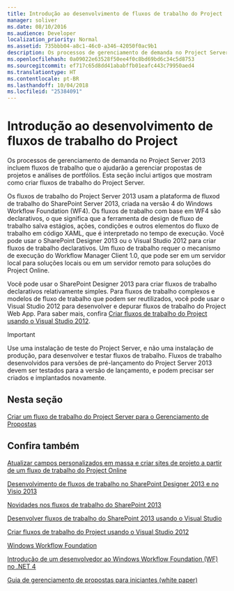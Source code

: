 ```yaml
---
title: Introdução ao desenvolvimento de fluxos de trabalho do Project
manager: soliver
ms.date: 08/10/2016
ms.audience: Developer
localization_priority: Normal
ms.assetid: 735bbb04-a8c1-46c0-a346-42050f0ac9b1
description: Os processos de gerenciamento de demanda no Project Server 2013 incluem fluxos de trabalho que o ajudarão a gerenciar propostas de projetos e análises de portfólios. Esta seção inclui artigos que mostram como criar fluxos de trabalho do Project Server.
ms.openlocfilehash: 0a09022e63528f50ee4f0c8bd69bd6c34c5d8753
ms.sourcegitcommit: ef717c65d8dd41ababffb01eafc443c79950aed4
ms.translationtype: HT
ms.contentlocale: pt-BR
ms.lasthandoff: 10/04/2018
ms.locfileid: "25384091"
---
```

# <a name="getting-started-developing-project-server-workflows"></a>Introdução ao desenvolvimento de fluxos de trabalho do Project

Os processos de gerenciamento de demanda no Project Server 2013 incluem fluxos de trabalho que o ajudarão a gerenciar propostas de projetos e análises de portfólios. Esta seção inclui artigos que mostram como criar fluxos de trabalho do Project Server.
  
Os fluxos de trabalho do Project Server 2013 usam a plataforma de fluxod de trabalho do SharePoint Server 2013, criada na versão 4 do Windows Workflow Foundation (WF4). Os fluxos de trabalho com base em WF4 são declarativos, o que significa que a ferramenta de design de fluxo de trabalho salva estágios, ações, condições e outros elementos do fluxo de trabalho em código XAML, que é interpretado no tempo de execução. Você pode usar o SharePoint Designer 2013 ou o Visual Studio 2012 para criar fluxos de trabalho declarativos. Um fluxo de trabalho requer o mecanismo de execução do Workflow Manager Client 1.0, que pode ser em um servidor local para soluções locais ou em um servidor remoto para soluções do Project Online.
  
Você pode usar o SharePoint Designer 2013 para criar fluxos de trabalho declarativos relativamente simples. Para fluxos de trabalho complexos e modelos de fluxo de trabalho que podem ser reutilizados, você pode usar o Visual Studio 2012 para desenvolver e depurar fluxos de trabalho do Project Web App. Para saber mais, confira [Criar fluxos de trabalho do Project usando o Visual Studio 2012](https://blogs.msdn.com/b/project_programmability/archive/2012/11/07/creating-project-workflows-using-visual-studio-2012.aspx).
  
> [!IMPORTANT]
> Use uma instalação de teste do Project Server, e não uma instalação de produção, para desenvolver e testar fluxos de trabalho. Fluxos de trabalho desenvolvidos para versões de pré-lançamento do Project Server 2013 devem ser testados para a versão de lançamento, e podem precisar ser criados e implantados novamente. 
  
## <a name="in-this-section"></a>Nesta seção

[Criar um fluxo de trabalho do Project Server para o Gerenciamento de Propostas](create-a-project-server-workflow-for-demand-management.md)
  
## <a name="see-also"></a>Confira também



[Atualizar campos personalizados em massa e criar sites de projeto a partir de um fluxo de trabalho do Project Online](bulk-update-custom-fields-and-create-project-sites-from-workflow-in-project.md)


[Desenvolvimento de fluxos de trabalho no SharePoint Designer 2013 e no Visio 2013](https://msdn.microsoft.com/library/jj163272%28office.15%29.aspx)
  
[Novidades nos fluxos de trabalho do SharePoint 2013](https://msdn.microsoft.com/library/jj163177.aspx)
  
[Desenvolver fluxos de trabalho do SharePoint 2013 usando o Visual Studio](https://msdn.microsoft.com/library/jj163199.aspx)
  
[Criar fluxos de trabalho do Project usando o Visual Studio 2012](https://blogs.msdn.com/b/project_programmability/archive/2012/11/07/creating-project-workflows-using-visual-studio-2012.aspx)
  
[Windows Workflow Foundation](https://msdn.microsoft.com/library/dd489441.aspx)
  
[Introdução de um desenvolvedor ao Windows Workflow Foundation (WF) no .NET 4](https://msdn.microsoft.com/library/ee342461.aspx)
  
[Guia de gerenciamento de propostas para iniciantes (white paper)](https://msdn.microsoft.com/library/ff973112.aspx)

